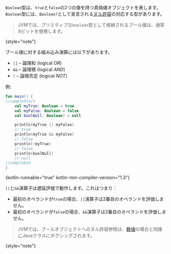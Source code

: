 [//]: # (title: ブール型)

`Boolean`型は、`true`と`false`の2つの値を持つ真偽値オブジェクトを表します。
`Boolean`型には、`Boolean?`として宣言される[ヌル許容](null-safety.md)の対応する型があります。

> JVMでは、プリミティブな`boolean`型として格納されるブール値は、通常8ビットを使用します。
>
{style="note"}

ブール値に対する組み込み演算には以下があります。

* `||` – 論理和 (logical _OR_)
* `&&` – 論理積 (logical _AND_)
* `!` – 論理否定 (logical _NOT_)

例:

```kotlin
fun main() {
//sampleStart
    val myTrue: Boolean = true
    val myFalse: Boolean = false
    val boolNull: Boolean? = null

    println(myTrue || myFalse)
    // true
    println(myTrue && myFalse)
    // false
    println(!myTrue)
    // false
    println(boolNull)
    // null
//sampleEnd
}
```
{kotlin-runnable="true" kotlin-min-compiler-version="1.3"}

`||`と`&&`演算子は遅延評価で動作します。これはつまり：

* 最初のオペランドが`true`の場合、`||`演算子は2番目のオペランドを評価しません。
* 最初のオペランドが`false`の場合、`&&`演算子は2番目のオペランドを評価しません。

> JVMでは、ブールオブジェクトへのヌル許容参照は、[数値](numbers.md#boxing-and-caching-numbers-on-the-java-virtual-machine)の場合と同様にJavaクラスにボクシングされます。
>
{style="note"}